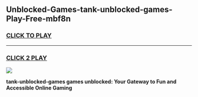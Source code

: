 
## Unblocked-Games-tank-unblocked-games-Play-Free-mbf8n
<h3>
<a href="https://premium76.site?title=tank-unblocked-games&ref=18A">CLICK TO PLAY</a></h3>
<hr>

<h3>
<a href="https://premium76.site?title=tank-unblocked-games&ref=18A">CLICK 2 PLAY</a>
  
</h3>

<a href="https://premium76.site?title=tank-unblocked-games&ref=18A"><img src="https://clearcache.store/games.png"></a>


**tank-unblocked-games games unblocked: Your Gateway to Fun and Accessible Online Gaming**
